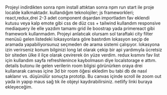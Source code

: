 Projeyi indirdikten sonra npm install attıktan sonra npm run start ile proje localde kalkmaktadır.
kullandığım teknolojiler;
js frameworkleri;
react,redux,drei
2-3 adet component dışardan importladım fav eklendi kutusu veya kalp emote gibi
css de düz css + tailwind kullandım responsive mediaquery ile elle yazdım tamamı grid ile boostrap yada primereact gibi framework kullanmadım.
Projeyi anlatıcak olursam sol taraftaki city filter menüsü gelen listedeki lokasyonlara göre bastırdım lokasyon seçip de aramada yapabiliyorsunuz seçmeden de arama sistemi çalışıyor.
lokasyona izin verirseniz konum bilginizi long lat olarak çekip bir api yardımıyla ücretsiz bir siteden ülke il ilçe olarak çevirerek ön yüze verdim.
redux kısmını fav list için kullandım sayfa refreshlenince kaybolmasın diye localstorage e attım.
details butonu ile gelen verilerin room bilgisi görünürken oraya drei kullanarak canvas içine 3d bir room öğesi ekledim bu tabi db de nasıl saklanır vs. düşünülür sonuçta prototip.
Bu canvas içinde scroll ile zoom out yada in yapıp maus sağ tık ile objeyi kaydırabilirsiniz. 
netlify linki buraya ekleyeceğim.